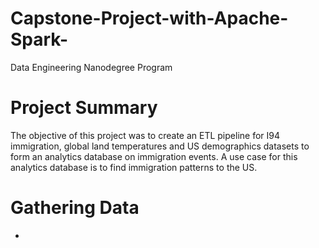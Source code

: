 # Capstone-Project-with-Apache-Spark-
Data Engineering Nanodegree Program

# Project Summary
The objective of this project was to create an ETL pipeline for I94 immigration, global land temperatures and US demographics datasets to form an analytics database on immigration events. A use case for this analytics database is to find immigration patterns to the US. 

# Gathering Data 
- 
